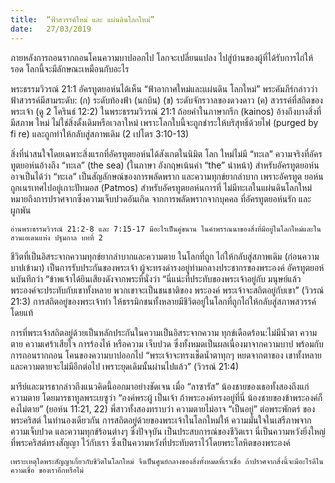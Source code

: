 ```yaml
---
title:  “ฟ้าสวรรค์ใหม่ และ แผ่นดินโลกใหม่”
date:   27/03/2019
---
```


ภายหลังการถอนรากถอนโคนความบาปออกไป โลกจะเปลี่ยนแปลง ไปสู่บ้านของผู้ที่ได้รับการไถ่ให้รอด โลกนี้จะมีลักษณะเหมือนกับอะไร

พระธรรมวิวรณ์ 21:1 อัครทูตยอห์นได้เห็น “ฟ้าอากาศใหม่และแผ่นดิน โลกใหม่” พระคัมภีร์กล่าวว่าฟ้าสวรรค์มีสามระดับ: (ก) ระดับท้องฟ้า (นกบิน) (ข) ระดับจักรวาลของดวงดาว (ค) สวรรค์ที่สถิตของพระเจ้า (ดู 2 โครินธ์ 12:2) ในพระธรรมวิวรณ์ 21:1 ถ้อยคำในภาษากรีก (kainos) อ้างถึงบางสิ่งที่มีสภาพ ใหม่ ไม่ใช่สิ่งดั้งเดิมหรือเวลาใหม่ เพราะโลกใบนี้จะถูกชำระให้บริสุทธิ์ด้วยไฟ (purged by fi re) และถูกทำให้กลับสู่สภาพเดิม (2 เปโตร 3:10-13)

สิ่งที่น่าสนใจโดยเฉพาะสิ่งแรกที่อัครทูตยอห์นได้สังเกตในนิมิต โลก ใหม่ไม่มี “ทะเล” ความจริงที่อัครทูตยอห์นอ้างถึง “ทะเล” (the sea) (ในภาษา อังกฤษเน้นคำ “the” นำหน้า) สำหรับอัครทูตยอห์น อาจเป็นได้ว่า “ทะเล” เป็นสัญลักษณ์ของการพลัดพราก และความทุกข์ยากลำบาก เพราะอัครทูต ยอห์นถูกเนรเทศไปอยู่เกาะปัทมอส (Patmos) สำหรับอัครทูตยอห์นการที่ ไม่มีทะเลในแผ่นดินโลกใหม่ หมายถึงการปราศจากซึ่งความเจ็บปวดอันเกิด จากการพลัดพรากจากบุคคล ที่อัครทูตยอห์นรัก และผูกพัน

`อ่านพระธรรมวิวรณ์ 21:2-8 และ 7:15-17 มีอะไรเป็นคู่ขนาน ในคำพรรณนาของสิ่งที่มีอยู่ในโลกใหม่และในสวนเอเดนแห่ง ปฐมกาล บทที่ 2`

ชีวิตที่เป็นอิสระจากความทุกข์ยากลำบากและความตาย ในโลกที่ถูก ไถ่ให้กลับสู่สภาพเดิม (ก่อนความบาปเข้ามา) เป็นการรับประกันของพระเจ้า ผู้จะทรงดำรงอยู่ท่ามกลางประชากรของพระองค์ อัครทูตยอห์นบันทึกว่า “ข้าพเจ้าได้ยินเสียงดังจากพระที่นั่งว่า “นี่แน่ะที่ประทับของพระเจ้าอยู่กับ มนุษย์แล้ว พระองค์จะประทับกับเขาทั้งหลาย พวกเขาจะเป็นชนชาติของ พระองค์ พระเจ้าจะสถิตอยู่กับเขา” (วิวรณ์ 21:3) การสถิตอยู่ของพระเจ้าทำ ให้ธรรมิกชนทั้งหลายมีชีวิตอยู่ในโลกที่ถูกไถ่ให้กลับสู่สภาพสวรรค์โดยแท้

การที่พระเจ้าสถิตอยู่ด้วยเป็นหลักประกันในความเป็นอิสระจากความ ทุกข์เดือดร้อน:ไม่มีน้ำตา ความตาย ความเศร้าเสียใจ การร้องไห้ หรือความ เจ็บปวด ซึ่งทั้งหมดเป็นผลเนื่องมาจากความบาป พร้อมกับการถอนรากถอน โคนของความบาปออกไป “พระเจ้าจะทรงเช็ดน้ำตาทุกๆ หยดจากตาของ เขาทั้งหลาย และความตายจะไม่มีอีกต่อไป เพราะยุดเดิมนั้นผ่านไปแล้ว” (วิวรณ์ 21:4)

มารีย์และมารธากล่าวถึงแนวคิดนี้ออกมาอย่างชัดเจน เมื่อ “ลาซารัส” น้องชายของเธอทั้งสองถึงแก่ความตาย โดยมารธาทูลพระเยซูว่า “องค์พระผู้ เป็นเจ้า ถ้าพระองค์ทรงอยู่ที่นี่ น้องชายของข้าพระองค์ก็คงไม่ตาย” (ยอห์น 11:21, 22) พี่สาวทั้งสองทราบว่า ความตายไม่อาจ “เป็นอยู่” ต่อพระพักตร์ ของพระคริสต์ ในทำนองเดียวกัน การสถิตอยู่ด้วยของพระเจ้าในโลกใหม่ให้ ความมั่นใจในเสรีภาพจากความเจ็บปวด และความทุกข์ร้อนต่างๆ ซึ่งปัจจุบัน เป็นประสบการณ์ของชีวิตเรา นี่เป็นความหวังยิ่งใหญ่ที่พระคริสต์ทรงสัญญา ไว้กับเรา ซึ่งเป็นความหวังที่ประทับตราไว้โดยพระโลหิตของพระองค์

`เพราะเหตุใดพระสัญญาเกี่ยวกับชีวิตในโลกใหม่ จึงเป็นศูนย์กลางของสิ่งทั้งหมดที่เราเชื่อ ถ้าปราศจากสิ่งนี้จะมีอะไรดีในความเชื่อ ของเราอีกหรือไม่`